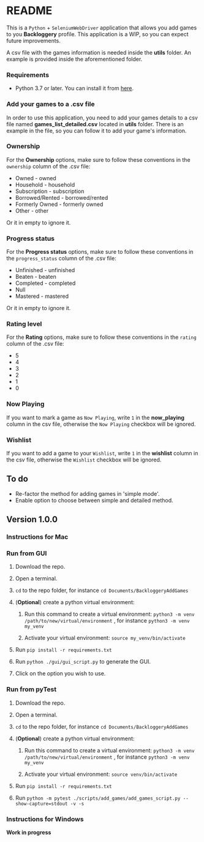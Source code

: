 # README

This is a `Python` + `SeleniumWebDriver` application that allows you add games to you **Backloggery** profile. This application is a WIP, so you can expect future improvements.

A csv file with the games information is needed inside the **utils** folder. An example is provided inside the aforementioned folder.

### Requirements

* Python 3.7 or later. You can install it from [here](https://www.python.org/downloads/).

### Add your games to a .csv file

In order to use this application, you need to add your games details to a csv file named **games_list_detailed.csv** located in **utils** folder. There is an example in the file, so you can follow it to add your game's information.

### Ownership

For the **Ownership** options, make sure to follow these conventions in the `ownership` column of the .csv file:

* Owned - owned
* Household - household
* Subscription - subscription
* Borrowed/Rented - borrowed/rented
* Formerly Owned - formerly owned
* Other - other

Or it in empty to ignore it.

### Progress status

For the **Progress status** options, make sure to follow these conventions in the `progress_status` column of the .csv file:

* Unfinished - unfinished
* Beaten - beaten
* Completed - completed
* Null
* Mastered - mastered

Or it in empty to ignore it.

### Rating level

For the **Rating** options, make sure to follow these conventions in the `rating` column of the .csv file:

* 5
* 4
* 3
* 2
* 1
* 0

### Now Playing

If you want to mark a game as `Now Playing`, write `1` in the **now_playing** column in the csv file, otherwise the `Now Playing` checkbox will be ignored.

### Wishlist

If you want to add a game to your `Wishlist`, write `1` in the **wishlist** column in the csv file, otherwise the `Wishlist` checkbox will be ignored.

## To do

- Re-factor the method for adding games in 'simple mode'.
- Enable option to choose between simple and detailed method.

## Version 1.0.0

### Instructions for Mac

### Run from GUI

1. Download the repo.
2. Open a terminal.
3. `cd` to the repo folder, for instance `cd Documents/BackloggeryAddGames`
4. (**Optional**) create a python virtual environment:
	1. Run this command to create a virtual environment:
  `python3 -m venv /path/to/new/virtual/environment` , for instance `python3 -m venv my_venv`

	2. Activate your virtual environment: 
`source my_venv/bin/activate`

5. Run `pip install -r requirements.txt`
6. Run `python ./gui/gui_script.py` to generate the GUI.
7. Click on the option you wish to use.

### Run from pyTest

1. Download the repo.
2. Open a terminal.
3. `cd` to the repo folder, for instance `cd Documents/BackloggeryAddGames`
4. (**Optional**) create a python virtual environment:
	1. Run this command to create a virtual environment:
  `python3 -m venv /path/to/new/virtual/environment` , for instance `python3 -m venv my_venv`

	2. Activate your virtual environment: 
`source venv/bin/activate`

5. Run `pip install -r requirements.txt`
6. Run `python -m pytest ./scripts/add_games/add_games_script.py --show-capture=stdout -v -s`

### Instructions for Windows

**Work in progress**
